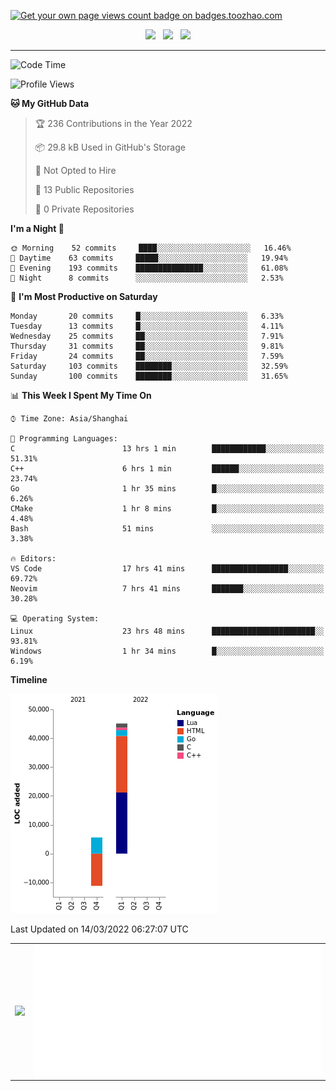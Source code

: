 <p align="left">  
<a href="https://badges.toozhao.com/stats/01FQP76TP6ZBNKKYXKKWX9BGJ8"><img src="https://badges.toozhao.com/badges/01FQP76TP6ZBNKKYXKKWX9BGJ8/blue.svg" alt="Get your own page views count badge on badges.toozhao.com" /></a>
</p>


<p align="center">
<a href="#!"><img src="https://img.shields.io/badge/Editor-Neovim-303030?style=flat-square&logo=Neovim"></a>
&nbsp;
<a href="#!"><img src="https://img.shields.io/badge/Goland-303030?style=flat-square&logo=Goland"></a>
&nbsp;
<a href="#!"><img src="https://img.shields.io/badge/Browser-Chrome-303030?style=flat-square&logo=google-chrome"></a>
</p>

---

<!--START_SECTION:waka-->
![Code Time](http://img.shields.io/badge/Code%20Time-752%20hrs%2037%20mins-blue)

![Profile Views](http://img.shields.io/badge/Profile%20Views-23-blue)

**🐱 My GitHub Data** 

> 🏆 236 Contributions in the Year 2022
 > 
> 📦 29.8 kB Used in GitHub's Storage 
 > 
> 🚫 Not Opted to Hire
 > 
> 📜 13 Public Repositories 
 > 
> 🔑 0 Private Repositories  
 > 
**I'm a Night 🦉** 

```text
🌞 Morning    52 commits     ████░░░░░░░░░░░░░░░░░░░░░   16.46% 
🌆 Daytime    63 commits     █████░░░░░░░░░░░░░░░░░░░░   19.94% 
🌃 Evening    193 commits    ███████████████░░░░░░░░░░   61.08% 
🌙 Night      8 commits      ░░░░░░░░░░░░░░░░░░░░░░░░░   2.53%

```
📅 **I'm Most Productive on Saturday** 

```text
Monday       20 commits     █░░░░░░░░░░░░░░░░░░░░░░░░   6.33% 
Tuesday      13 commits     █░░░░░░░░░░░░░░░░░░░░░░░░   4.11% 
Wednesday    25 commits     ██░░░░░░░░░░░░░░░░░░░░░░░   7.91% 
Thursday     31 commits     ██░░░░░░░░░░░░░░░░░░░░░░░   9.81% 
Friday       24 commits     ██░░░░░░░░░░░░░░░░░░░░░░░   7.59% 
Saturday     103 commits    ████████░░░░░░░░░░░░░░░░░   32.59% 
Sunday       100 commits    ████████░░░░░░░░░░░░░░░░░   31.65%

```


📊 **This Week I Spent My Time On** 

```text
⌚︎ Time Zone: Asia/Shanghai

💬 Programming Languages: 
C                        13 hrs 1 min        ████████████░░░░░░░░░░░░░   51.31% 
C++                      6 hrs 1 min         ██████░░░░░░░░░░░░░░░░░░░   23.74% 
Go                       1 hr 35 mins        █░░░░░░░░░░░░░░░░░░░░░░░░   6.26% 
CMake                    1 hr 8 mins         █░░░░░░░░░░░░░░░░░░░░░░░░   4.48% 
Bash                     51 mins             ░░░░░░░░░░░░░░░░░░░░░░░░░   3.38%

🔥 Editors: 
VS Code                  17 hrs 41 mins      █████████████████░░░░░░░░   69.72% 
Neovim                   7 hrs 41 mins       ███████░░░░░░░░░░░░░░░░░░   30.28%

💻 Operating System: 
Linux                    23 hrs 48 mins      ███████████████████████░░   93.81% 
Windows                  1 hr 34 mins        █░░░░░░░░░░░░░░░░░░░░░░░░   6.19%

```

**Timeline**

![Chart not found](https://raw.githubusercontent.com/isther/isther/master/charts/bar_graph.png) 


 Last Updated on 14/03/2022 06:27:07 UTC
<!--END_SECTION:waka-->

<table>
<tr>
<td><a href="#!"><img src="https://github-readme-stats.vercel.app/api/top-langs/?username=isther&exclude_repo=isther.github.io&langs_count=6&layout=compact&theme=cobalt&hide_border=true" /></a></td>
<td><a href="#!"><img src="./calendar.svg" ></a></td>
</tr>
</table>

